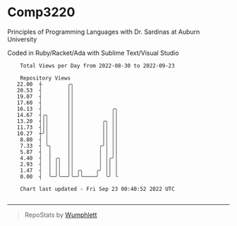 # Comp3220

Principles of Programming Languages with Dr. Sardinas at Auburn University

Coded in Ruby/Racket/Ada with Sublime Text/Visual Studio

```
    Total Views per Day from 2022-08-30 to 2022-09-23

    Repository Views
   22.00  ┼        ╭╮
   20.53  ┤        ││
   19.07  ┤        ││
   17.60  ┤        ││
   16.13  ┤        ││            ╭╮
   14.67  ┤╭╮      ││            ││
   13.20  ┤││      ││         ╭╮ ││
   11.73  ┤││      ││         ││ ││
   10.27  ┼╯│      ││         ││ ││
    8.80  ┤ │      ││         ││ ││
    7.33  ┤ ╰╮     ││        ╭╯│ ││
    5.87  ┤  │     ││        │ │ ││
    4.40  ┤  │ ╭╮  ││        │ │╭╯│
    2.93  ┤  │ ││  ││        │ ││ │
    1.47  ┤  │ ││  ││ ╭╮    ╭╯ ││ │
    0.00  ┤  ╰─╯╰──╯╰─╯╰────╯  ╰╯ ╰

    Chart last updated - Fri Sep 23 00:40:52 2022 UTC
    
```

---

> RepoStats by [Wumphlett](https://github.com/Wumphlett)
